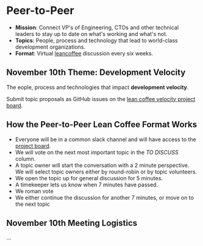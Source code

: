 # Peer-to-Peer

- **Mission**: Connect VP's of Engineering, CTOs and other technical leaders to stay up to date on what's working and what's not.
- **Topics**: People, process and technology that lead to world-class development organizations.
- **Format**: Virtual [leancoffee](https://leancoffee.org) discussion every six weeks.

## November 10th Theme: Development Velocity

The eople, process and technologies that impact **development velocity**.

Submit topic proposals as GitHub issues on the [lean coffee velocity project board](https://github.com/profiq/P2P-Tech-Roundtable/projects/1).

## How the Peer-to-Peer Lean Coffee Format Works

- Everyone will be in a common slack channel and will have access to the [project board](https://github.com/profiq/P2P-Tech-Roundtable/projects/1).
- We will vote on the next most important topic in the _TO DISCUSS_ column.
- A topic owner will start the conversation with a 2 minute perspective. We will select topic owners either by round-robin or by topic volunteers.
- We open the topic up for general discussion for 5 minutes.
- A timekeeper lets us know when 7 minutes have passed.
- We roman vote
- We either continue the discussion for another 7 minutes, or move on to the next topic

## November 10th Meeting Logistics

...
